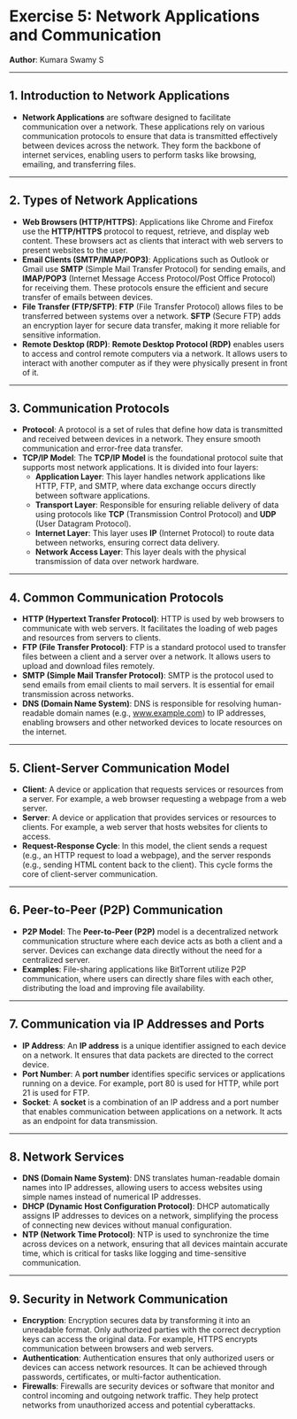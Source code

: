 # Exercise 5: Network Applications and Communication

**Author**: Kumara Swamy S

---

## 1. Introduction to Network Applications

- **Network Applications** are software designed to facilitate communication over a network. These applications rely on various communication protocols to ensure that data is transmitted effectively between devices across the network. They form the backbone of internet services, enabling users to perform tasks like browsing, emailing, and transferring files.

---

## 2. Types of Network Applications

- **Web Browsers (HTTP/HTTPS)**: Applications like Chrome and Firefox use the **HTTP/HTTPS** protocol to request, retrieve, and display web content. These browsers act as clients that interact with web servers to present websites to the user.
- **Email Clients (SMTP/IMAP/POP3)**: Applications such as Outlook or Gmail use **SMTP** (Simple Mail Transfer Protocol) for sending emails, and **IMAP/POP3** (Internet Message Access Protocol/Post Office Protocol) for receiving them. These protocols ensure the efficient and secure transfer of emails between devices.
- **File Transfer (FTP/SFTP)**: **FTP** (File Transfer Protocol) allows files to be transferred between systems over a network. **SFTP** (Secure FTP) adds an encryption layer for secure data transfer, making it more reliable for sensitive information.
- **Remote Desktop (RDP)**: **Remote Desktop Protocol (RDP)** enables users to access and control remote computers via a network. It allows users to interact with another computer as if they were physically present in front of it.

---

## 3. Communication Protocols

- **Protocol**: A protocol is a set of rules that define how data is transmitted and received between devices in a network. They ensure smooth communication and error-free data transfer.
- **TCP/IP Model**: The **TCP/IP Model** is the foundational protocol suite that supports most network applications. It is divided into four layers:
  - **Application Layer**: This layer handles network applications like HTTP, FTP, and SMTP, where data exchange occurs directly between software applications.
  - **Transport Layer**: Responsible for ensuring reliable delivery of data using protocols like **TCP** (Transmission Control Protocol) and **UDP** (User Datagram Protocol).
  - **Internet Layer**: This layer uses **IP** (Internet Protocol) to route data between networks, ensuring correct data delivery.
  - **Network Access Layer**: This layer deals with the physical transmission of data over network hardware.

---

## 4. Common Communication Protocols

- **HTTP (Hypertext Transfer Protocol)**: HTTP is used by web browsers to communicate with web servers. It facilitates the loading of web pages and resources from servers to clients.
- **FTP (File Transfer Protocol)**: FTP is a standard protocol used to transfer files between a client and a server over a network. It allows users to upload and download files remotely.
- **SMTP (Simple Mail Transfer Protocol)**: SMTP is the protocol used to send emails from email clients to mail servers. It is essential for email transmission across networks.
- **DNS (Domain Name System)**: DNS is responsible for resolving human-readable domain names (e.g., www.example.com) to IP addresses, enabling browsers and other networked devices to locate resources on the internet.

---

## 5. Client-Server Communication Model

- **Client**: A device or application that requests services or resources from a server. For example, a web browser requesting a webpage from a web server.
- **Server**: A device or application that provides services or resources to clients. For example, a web server that hosts websites for clients to access.
- **Request-Response Cycle**: In this model, the client sends a request (e.g., an HTTP request to load a webpage), and the server responds (e.g., sending HTML content back to the client). This cycle forms the core of client-server communication.

---

## 6. Peer-to-Peer (P2P) Communication

- **P2P Model**: The **Peer-to-Peer (P2P)** model is a decentralized network communication structure where each device acts as both a client and a server. Devices can exchange data directly without the need for a centralized server.
- **Examples**: File-sharing applications like BitTorrent utilize P2P communication, where users can directly share files with each other, distributing the load and improving file availability.

---

## 7. Communication via IP Addresses and Ports

- **IP Address**: An **IP address** is a unique identifier assigned to each device on a network. It ensures that data packets are directed to the correct device.
- **Port Number**: A **port number** identifies specific services or applications running on a device. For example, port 80 is used for HTTP, while port 21 is used for FTP.
- **Socket**: A **socket** is a combination of an IP address and a port number that enables communication between applications on a network. It acts as an endpoint for data transmission.

---

## 8. Network Services

- **DNS (Domain Name System)**: DNS translates human-readable domain names into IP addresses, allowing users to access websites using simple names instead of numerical IP addresses.
- **DHCP (Dynamic Host Configuration Protocol)**: DHCP automatically assigns IP addresses to devices on a network, simplifying the process of connecting new devices without manual configuration.
- **NTP (Network Time Protocol)**: NTP is used to synchronize the time across devices on a network, ensuring that all devices maintain accurate time, which is critical for tasks like logging and time-sensitive communication.

---

## 9. Security in Network Communication

- **Encryption**: Encryption secures data by transforming it into an unreadable format. Only authorized parties with the correct decryption keys can access the original data. For example, HTTPS encrypts communication between browsers and web servers.
- **Authentication**: Authentication ensures that only authorized users or devices can access network resources. It can be achieved through passwords, certificates, or multi-factor authentication.
- **Firewalls**: Firewalls are security devices or software that monitor and control incoming and outgoing network traffic. They help protect networks from unauthorized access and potential cyberattacks.
